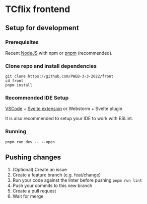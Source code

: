 # TCflix frontend

## Setup for development

### Prerequisites

Recent [NodeJS](https://nodejs.org) with npm or [pnpm](https://pnpm.io) (recommended).

### Clone repo and install dependencies

```shell
git clone https://github.com/PWEB-3-3-2022/front
cd front
pnpm install
```

### Recommended IDE Setup

[VSCode](https://code.visualstudio.com/) + [Svelte extension](https://marketplace.visualstudio.com/items?itemName=svelte.svelte-vscode) or Webstorm + Svelte
plugin

It is also recommended to setup your IDE to work with ESLint. 

### Running

```shell
pnpm run dev -- --open
```

## Pushing changes

1. (Optional) Create an issue
2. Create a feature branch (e.g. feat/change)
3. Run your code against the linter before pushing `pnpm run lint`
4. Push your commits to this new branch
5. Create a pull request
6. Wait for merge
